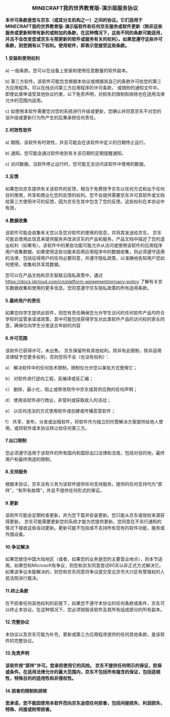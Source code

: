 ### <div align=center>MINECRAFT我的世界教育版-演示版服务协议</div> 

**本许可条款是您与京东（或其分支机构之一）之间的协议。它们适用于MINECRAFT我的世界教育版-演示版软件和任何京东服务或软件更新（除非这些服务或更新附带有新的或附加的条款，在这种情况下，这些不同的条款可能适用，并且不会改变您或京东与预更新的软件或服务有关的权利）。如果您遵守这些许可条款，则您拥有以下权利。使用软件，即表示您接受这些条款。**

#### **1.安装和使用权利**

a) 一般条款。您可以在设备上安装和使用任意数量的软件副本。

b) 第三方软件。该软件可能包含根据本协议或根据其自己的条款许可给您的第三方应用程序。可以在线访问第三方应用程序的许可条款， 或随附的通知文件中。即使此类申请受其他协议约束，以下免责声明，对损失的限制和排除也在适用法律允许的范围内适用。

c) 如使用本软件需要您对您的系统进行升级或更新，您确认并同意京东不对您的该升级或更新行为所产生的后果承担任何责任。

#### **2.时效性软件**

a) 期限。该软件有时效性，并且可能会在该软件中定义的日期停止运行。

b) 通知。您可能会通过软件收到有关该日期的定期提醒通知。

c) 访问数据。当软件停止运行时，您可能无法访问该软件中使用的数据。

#### **3.反馈**

如果您向京东提供有关该软件的反馈，相当于免费授予京东以任何方式和出于任何目的使用，共享和商业化您的反馈的权利。您不会提供需要京东许可其软件或文档给第三方使用许可的反馈，因为京东在其中包含了您的反馈。这些权利在本协议中有效。

#### **4.数据收集**

该软件可能会收集有关您以及您对软件的使用的信息，并将其发送给京东。 京东可能会使用此信息来提供服务并改进京东的产品和服务。产品文档中描述了您的退出权利（如果有）。该软件中的某些功能可能允许从访问或使用该软件的应用程序用户收集数据。如果使用这些功能来启用应用程序中的数据收集，则必须遵守适用的法律，包括征得用户的任何必要同意，并遵守隐私政策，以准确地告知用户您如何使用，收集和共享其数据。

您可以在产品文档和京东智联云隐私政策中，通过 https://docs.jdcloud.com/cn/platform-agreement/privacy-policy 了解有关京东数据收集和使用的更多信息。您同意遵守京东隐私政策的所有适用条款。

#### **5.最终用户的责任**

如果您向学生提供此软件，则您有责任确保您允许学生访问的任何软件产品均符合学校的监管承诺或政策，其中可能包括获得学生对此类软件产品的访问权的家长同意。确保仅向学生分发适合年龄的内容

#### **6.许可范围**

该软件已获得许可，未出售。 京东保留所有其他权利。除非有此限制，除非适用法律赋予您更多权利，否则您将不会（也没有权利）：

a） 解决软件中的任何技术限制，限制仅允许您以某些方式使用它；

b） 对软件进行逆向工程，反编译或反汇编；

c） 删除，最小化，阻止或修改软件中京东或其供应商的任何声明；

d） 使用该软件进行商业，非营利或获取收入的活动；

e） 以任何违法的方式使用软件或创建或传播恶意软件； 

f） 共享，发布，分发或出租软件，将软件作为独立的托管解决方案提供给他人使用，或将软件或本协议转让给任何第三方。

#### **7.出口限制**

您必须遵守适用于该软件的所有国内和国际出口法律和法规，包括对目的地，最终用户和最终用途的限制。

#### **8.支持服务**

根据本协议，京东没有义务为该软件提供任何支持服务。提供的任何支持均为“原样”，“有所有故障”，并且不提供任何形式的保证。

 

#### **9.更新**

该软件可能会定期检查更新，并为您下载并安装更新。您只能从京东或授权来源获得更新。 京东可能需要更新您的系统才能为您提供更新。您同意在不另行通知的情况下接收这些自动更新。更新可能不包括或不支持所有现有的软件功能，服务或外围设备。

#### **10.争议解决**

如果您居住中国大陆地区（或者，如果您的业务是您的主要营业地点），则本节适用。如果您和Microsoft有争议，则您和京东同意尝试60天以非正式方式解决它。如果该争议未能解决的，则您和京东同意将争议提交至北京市大兴区有管辖权的人民法院进行裁决。

#### **11.终止条款**

在不损害任何其他权利的前提下，如果您不遵守本协议的任何条款或条件，京东可以终止本协议。在这种情况下，您必须销毁该软件及其所有组成部分的所有副本。

#### **12.完整协议**

本协议以及京东可能为补充，更新或第三方应用程序提供的任何其他条款，是该软件的完整协议。

#### **13.免责声明**

**该软件按“原样”许可。您承担使用它的风险。 京东不提供任何明示的保证，担保或条件。在适用法律允许的最大范围内，京东不包括所有隐含的保证，包括适销性，特殊目的的适用性和非侵权性。**

#### **14.损害的限制和排除**

**您承诺，您不能因使用本软件而向京东追偿任何损害，包括间接损失、利润损失、特殊、间接或附带损害。**

 
